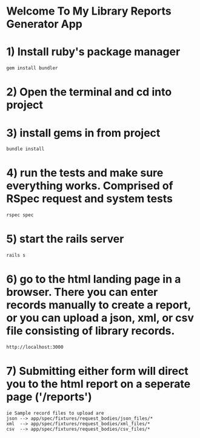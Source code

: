 # Welcome To My Library Reports Generator App

# 1) Install ruby's package manager
    gem install bundler

# 2) Open the terminal and cd into project

# 3) install gems in from project
    bundle install

# 4) run the tests and make sure everything works. Comprised of RSpec request and system tests
    rspec spec

# 5) start the rails server
    rails s

# 6) go to the html landing page in a browser. There you can enter records manually to create a report, or you can upload a json, xml, or csv file consisting of library records.
    http://localhost:3000

# 7) Submitting either form will direct you to the html report on a seperate page ('/reports')
    ie Sample record files to upload are 
    json --> app/spec/fixtures/request_bodies/json_files/*
    xml  --> app/spec/fixtures/request_bodies/xml_files/*
    csv  --> app/spec/fixtures/request_bodies/csv_files/*


